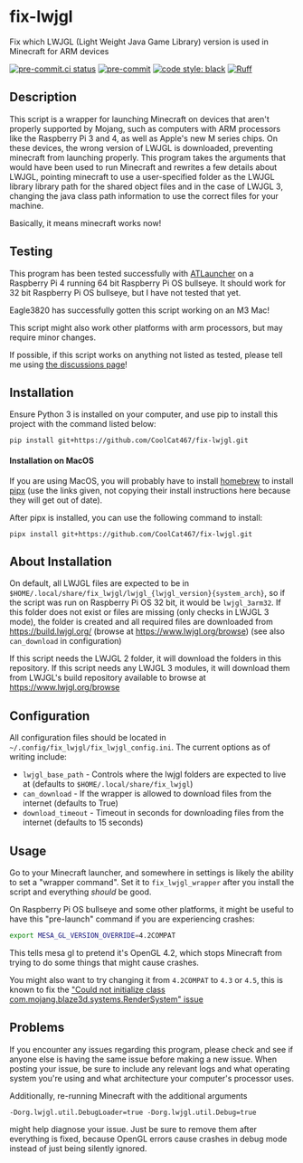 # fix-lwjgl
Fix which LWJGL (Light Weight Java Game Library) version is used in Minecraft for ARM devices

<!-- BADGIE TIME -->

[![pre-commit.ci status](https://results.pre-commit.ci/badge/github/CoolCat467/fix-lwjgl/main.svg)](https://results.pre-commit.ci/latest/github/CoolCat467/fix-lwjgl/main)
[![pre-commit](https://img.shields.io/badge/pre--commit-enabled-brightgreen?logo=pre-commit)](https://github.com/pre-commit/pre-commit)
[![code style: black](https://img.shields.io/badge/code_style-black-000000.svg)](https://github.com/psf/black)
[![Ruff](https://img.shields.io/endpoint?url=https://raw.githubusercontent.com/astral-sh/ruff/main/assets/badge/v2.json)](https://github.com/astral-sh/ruff)

<!-- END BADGIE TIME -->

## Description
This script is a wrapper for launching Minecraft on devices that aren't properly
supported by Mojang, such as computers with ARM processors like the Raspberry Pi 3 and 4,
as well as Apple's new M series chips.
On these devices, the wrong version of LWJGL is downloaded, preventing minecraft
from launching properly. This program takes the arguments that would have been
used to run Minecraft and rewrites a few details about LWJGL, pointing minecraft
to use a user-specified folder as the LWJGL library library path for the
shared object files and in the case of LWJGL 3, changing the
java class path information to use the correct files for your machine.

Basically, it means minecraft works now!

## Testing
This program has been tested successfully with [ATLauncher](https://github.com/ATLauncher/ATLauncher)
on a Raspberry Pi 4 running 64 bit Raspberry Pi OS bullseye. It should work
for 32 bit Raspberry Pi OS bullseye, but I have not tested that yet.

Eagle3820 has successfully gotten this script working on an M3 Mac!

This script might also work other platforms with arm processors, but may require minor changes.

If possible, if this script works on anything not listed as tested, please
tell me using [the discussions page](https://github.com/CoolCat467/fix-lwjgl/discussions/1)!

## Installation
Ensure Python 3 is installed on your computer, and use pip to
install this project with the command listed below:

```
pip install git+https://github.com/CoolCat467/fix-lwjgl.git
```

#### Installation on MacOS
If you are using MacOS, you will probably have to install [homebrew](https://brew.sh/) to install [pipx](https://pipx.pypa.io/latest/installation/)
(use the links given, not copying their install instructions here because they will get out of date).

After pipx is installed, you can use the following command to install:

```
pipx install git+https://github.com/CoolCat467/fix-lwjgl.git
```

## About Installation
On default, all LWJGL files are expected to be in
`$HOME/.local/share/fix_lwjgl/lwjgl_{lwjgl_version}{system_arch}`, so
if the script was run on Raspberry Pi OS 32 bit, it would be `lwjgl_3arm32`. If this
folder does not exist or files are missing (only checks in LWJGL 3 mode), the folder
is created and all required files are downloaded from https://build.lwjgl.org/
(browse at https://www.lwjgl.org/browse) (see also `can_download` in configuration)

If this script needs the LWJGL 2 folder, it will download the folders in this repository.
If this script needs any LWJGL 3 modules, it will download them from LWJGL's build repository
available to browse at https://www.lwjgl.org/browse

## Configuration
All configuration files should be located in `~/.config/fix_lwjgl/fix_lwjgl_config.ini`. The current options
as of writing include:
- `lwjgl_base_path` - Controls where the lwjgl folders are expected to live at (defaults to `$HOME/.local/share/fix_lwjgl`)
- `can_download` - If the wrapper is allowed to download files from the internet (defaults to True)
- `download_timeout` - Timeout in seconds for downloading files from the internet (defaults to 15 seconds)

## Usage
Go to your Minecraft launcher, and somewhere in settings is likely the ability to
set a "wrapper command". Set it to `fix_lwjgl_wrapper` after you install the script
and everything *should* be good.

On Raspberry Pi OS bullseye and some other platforms, it might be useful to have this
"pre-launch" command if you are experiencing crashes:

```bash
export MESA_GL_VERSION_OVERRIDE=4.2COMPAT
```

This tells mesa gl to pretend it's OpenGL 4.2, which stops Minecraft from trying to do
some things that might cause crashes.

You might also want to try changing it from `4.2COMPAT` to `4.3` or `4.5`, this is known to fix the
["Could not initialize class com.mojang.blaze3d.systems.RenderSystem" issue](https://github.com/CoolCat467/fix-lwjgl/issues/30)

## Problems
If you encounter any issues regarding this program, please check and see if anyone else is
having the same issue before making a new issue.
When posting your issue, be sure to include any relevant logs and what operating system
you're using and what architecture your computer's processor uses.

Additionally, re-running Minecraft with the additional arguments
```
-Dorg.lwjgl.util.DebugLoader=true -Dorg.lwjgl.util.Debug=true
```
might help diagnose your issue. Just be sure to remove them after everything is
fixed, because OpenGL errors cause crashes in debug mode instead of just being silently
ignored.
